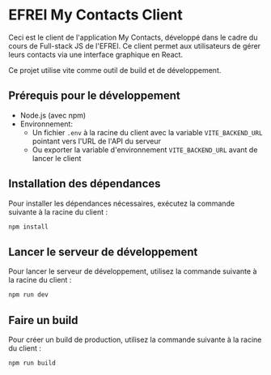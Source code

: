 # EFREI My Contacts Client

Ceci est le client de l'application My Contacts, développé dans le cadre du cours de Full-stack JS de l'EFREI. Ce client permet aux utilisateurs de gérer leurs contacts via une interface graphique en React.

Ce projet utilise vite comme outil de build et de développement.

## Prérequis pour le développement
- Node.js (avec npm)
- Environnement:
  - Un fichier `.env` à la racine du client avec la variable `VITE_BACKEND_URL` pointant vers l'URL de l'API du serveur
  - Ou exporter la variable d'environnement `VITE_BACKEND_URL` avant de lancer le client

## Installation des dépendances
Pour installer les dépendances nécessaires, exécutez la commande suivante à la racine du client :

```bash
npm install
```


## Lancer le serveur de développement
Pour lancer le serveur de développement, utilisez la commande suivante à la racine du client :
```bash
npm run dev
```

## Faire un build
Pour créer un build de production, utilisez la commande suivante à la racine du client :
```bash
npm run build
```